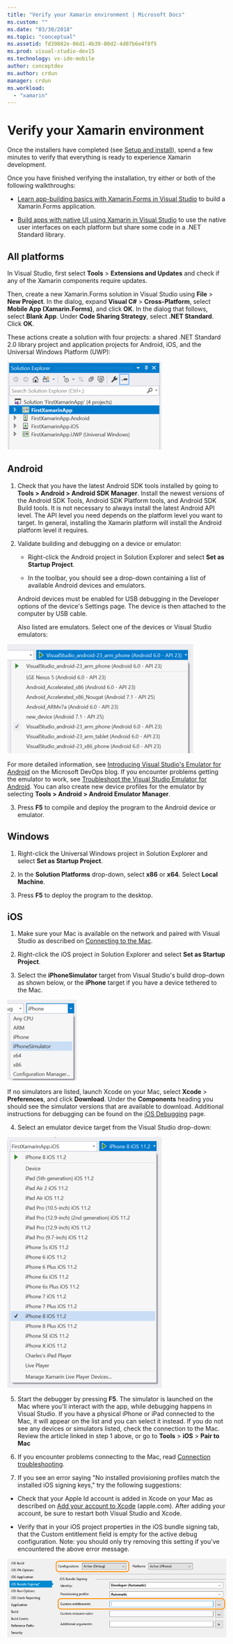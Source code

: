 ```yaml
---
title: "Verify your Xamarin environment | Microsoft Docs"
ms.custom: ""
ms.date: "03/30/2018"
ms.topic: "conceptual"
ms.assetid: fd39882e-06d1-4b39-80d2-4d07b6e4f8f5
ms.prod: visual-studio-dev15
ms.technology: vs-ide-mobile
author: conceptdev
ms.author: crdun
manager: crdun
ms.workload:
  - "xamarin"
---
```

# Verify your Xamarin environment

Once the installers have completed (see [Setup and install](../cross-platform/setup-and-install.md)), spend a few minutes to verify that everything is ready to experience Xamarin development.

 Once you have finished verifying the installation, try either or both of the following walkthroughs:

-   [Learn app-building basics with Xamarin.Forms in Visual Studio](../cross-platform/learn-app-building-basics-with-xamarin-forms-in-visual-studio.md) to build a Xamarin.Forms application.

-   [Build apps with native UI using Xamarin in Visual Studio](../cross-platform/build-apps-with-native-ui-using-xamarin-in-visual-studio.md) to use the native user interfaces on each platform but share some code in a .NET Standard library.

## All platforms

In Visual Studio, first select **Tools** > **Extensions and Updates** and check if any of the Xamarin components require updates.

Then, create a new Xamarin.Forms solution in Visual Studio using **File** > **New Project**. In the dialog, expand **Visual C#** > **Cross-Platform**, select **Mobile App (Xamarin.Forms)**, and click **OK**. In the dialog that follows, select **Blank App**. Under **Code Sharing Strategy**, select **.NET Standard**. Click **OK**.

These actions create a solution with four projects: a shared .NET Standard 2.0 library project and application projects for Android, iOS, and the Universal Windows Platform (UWP):

![Results of creating a new project from the Blank App Xamarin.Forms template](../cross-platform/media/crossplat-xamarin-verify-1.png "CrossPlat Xamarin Verify 1")

## Android

1. Check that you have the latest Android SDK tools installed by going to **Tools > Android > Android SDK Manager**. Install the newest versions of the Android SDK Tools, Android SDK Platform tools, and Android SDK Build tools. It is not necessary to always install the latest Android API level. The API level you need depends on the platform level you want to target. In general, installing the Xamarin platform will install the Android platform level it requires.

2.  Validate building and debugging on a device or emulator:

    -   Right-click the Android project in Solution Explorer and select **Set as Startup Project**.

    -   In the toolbar, you should see a drop-down containing a list of available Android devices and emulators.

    Android devices must be enabled for USB debugging in the Developer options of the device's Settings page. The device is then attached to the computer by USB cable.

    Also listed are emulators. Select one of the devices or Visual Studio emulators:

  ![Select the Visual Studio Emulator for Android as a debug target](../cross-platform/media/crossplat-xamarin-verify-3.png "CrossPlat Xamarin Verify 3")

  For more detailed information, see [Introducing Visual Studio's Emulator for Android](https://blogs.msdn.microsoft.com/devops/2014/11/12/introducing-visual-studios-emulator-for-android/) on the Microsoft DevOps blog. If you encounter problems getting the emulator to work, see [Troubleshoot the Visual Studio Emulator for Android](../cross-platform/troubleshooting-the-visual-studio-emulator-for-android.md). You can also create new device profiles for the emulator by selecting **Tools > Android > Android Emulator Manager**.

3. Press **F5** to compile and deploy the program to the Android device or emulator.

## Windows

1.  Right-click the Universal Windows project in Solution Explorer and select **Set as Startup Project**.

2.  In the **Solution Platforms** drop-down, select **x86** or **x64**. Select **Local Machine**.

3.  Press **F5** to deploy the program to the desktop.

## iOS

1.  Make sure your Mac is available on the network and paired with Visual Studio as described on [Connecting to the Mac](/xamarin/ios/get-started/installation/windows/connecting-to-mac/).

2.  Right-click the iOS project in Solution Explorer and select **Set as Startup Project**.

3.  Select the **iPhoneSimulator** target from Visual Studio's build drop-down as shown below, or the **iPhone** target if you have a device tethered to the Mac.

 ![Selecting the iPhoneSimulator build target](../cross-platform/media/crossplat-xamarin-verify-5.png "CrossPlat Xamarin Verify 5")

 If no simulators are listed, launch Xcode on your Mac, select **Xcode** > **Preferences**, and click **Download**. Under the **Components** heading you should see the simulator versions that are available to download. Additional instructions for debugging can be found on the [iOS Debugging](/xamarin/ios/deploy-test/debugging-in-xamarin-ios) page.

4.  Select an emulator device target from the Visual Studio drop-down:

 ![Selecting an iPhone debug target](../cross-platform/media/crossplat-xamarin-verify-6.png "CrossPlat Xamarin Verify 6")

5. Start the debugger by pressing **F5**. The simulator is launched on the Mac where you'll interact with the app, while debugging happens in Visual Studio. If you have a physical iPhone or iPad connected to the Mac, it will appear on the list and you can select it instead. If you do not see any devices or simulators listed, check the connection to the Mac. Review the article linked in step 1 above, or go to **Tools** > **iOS** > **Pair to Mac**

6.  If you encounter problems connecting to the Mac, read [Connection troubleshooting](/xamarin/ios/get-started/installation/windows/connecting-to-mac/troubleshooting/).

7.  If you see an error saying "No installed provisioning profiles match the installed iOS signing keys," try the following suggestions:

  - Check that your Apple Id account is added in Xcode on your Mac as described on [Add your account to Xcode](https://developer.apple.com/library/content/documentation/IDEs/Conceptual/AppStoreDistributionTutorial/AddingYourAccounttoXcode/AddingYourAccounttoXcode.html#//apple_ref/doc/uid/TP40013839-CH40-SW1) (apple.com).  After adding your account, be sure to restart both Visual Studio and Xcode.

  - Verify that in your iOS project properties in the iOS bundle signing tab, that the Custom entitlement field is empty for the   active debug configuration.  Note: you should only try removing this setting if you've encountered the above error message.

  ![CrossPlat Xamarin Verify 8](../cross-platform/media/crossplat-xamarin-verify-8.png "CrossPlat Xamarin Verify 8")
